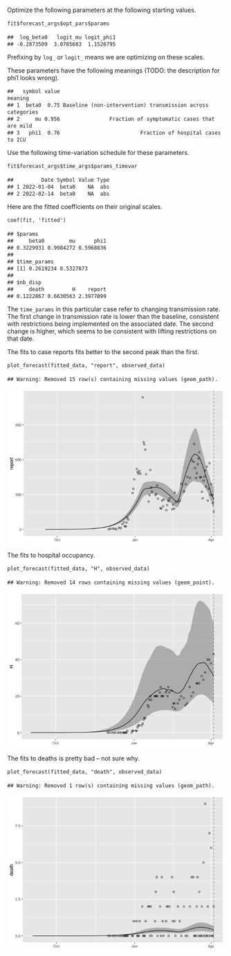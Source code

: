 Optimize the following parameters at the following starting values.

    fit$forecast_args$opt_pars$params

    ##  log_beta0   logit_mu logit_phi1 
    ## -0.2873509  3.0785683  1.1526795

Prefixing by `log_` or `logit_` means we are optimizing on these scales.

These parameters have the following meanings (TODO: the description for
phi1 looks wrong).

    ##   symbol value                                                    meaning
    ## 1  beta0  0.75 Baseline (non-intervention) transmission across categories
    ## 2     mu 0.956                Fraction of symptomatic cases that are mild
    ## 3   phi1  0.76                          Fraction of hospital cases to ICU

Use the following time-variation schedule for these parameters.

    fit$forecast_args$time_args$params_timevar

    ##         Date Symbol Value Type
    ## 1 2022-01-04  beta0    NA  abs
    ## 2 2022-02-14  beta0    NA  abs

Here are the fitted coefficients on their original scales.

    coef(fit, 'fitted')

    ## $params
    ##     beta0        mu      phi1 
    ## 0.3229931 0.9984272 0.5968836 
    ## 
    ## $time_params
    ## [1] 0.2619234 0.5327873
    ## 
    ## $nb_disp
    ##     death         H    report 
    ## 0.1222867 0.6630563 2.3977099

The `time_params` in this particular case refer to changing transmission
rate. The first change in transmission rate is lower than the baseline,
consistent with restrictions being implemented on the associated date.
The second change is higher, which seems to be consistent with lifting
restrictions on that date.

The fits to case reports fits better to the second peak than the first.

    plot_forecast(fitted_data, "report", observed_data)

    ## Warning: Removed 15 row(s) containing missing values (geom_path).

![](initial_model_files/figure-markdown_strict/unnamed-chunk-5-1.png)

The fits to hospital occupancy.

    plot_forecast(fitted_data, "H", observed_data)

    ## Warning: Removed 14 rows containing missing values (geom_point).

![](initial_model_files/figure-markdown_strict/unnamed-chunk-6-1.png)

The fits to deaths is pretty bad – not sure why.

    plot_forecast(fitted_data, "death", observed_data)

    ## Warning: Removed 1 row(s) containing missing values (geom_path).

![](initial_model_files/figure-markdown_strict/unnamed-chunk-7-1.png)
